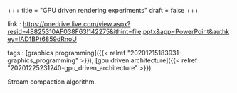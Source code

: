 +++
title = "GPU driven rendering experiments"
draft = false
+++

link
: <https://onedrive.live.com/view.aspx?resid=48825310AF038F63!142275&ithint=file,pptx&app=PowerPoint&authkey=!AD1BPt6859dRnoU>

tags
: [graphics programming]({{< relref "20201215183931-graphics_programming" >}}), [gpu driven architecture]({{< relref "20201225231240-gpu_driven_architecture" >}})

Stream compaction algorithm.
